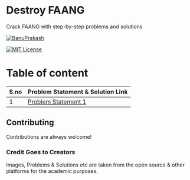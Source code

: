 
# Destroy FAANG

Crack FAANG with step-by-step problems and solutions

[![BanuPrakash](https://img.shields.io/badge/destroy-faang-yellow)](https://github.com/banuprakashm/destroy-faang) 

[![MIT License](https://img.shields.io/badge/License-MIT-green.svg)](https://choosealicense.com/licenses/mit/) 

# Table of content

| S.no  | Problem Statement & Solution Link   |
| ------------ | ------------ |
|1   | [Problem Statement 1](https://github.com/banuprakashm/destroy-faang "Problem Statement 1")|

## Contributing

Contributions are always welcome!

### Credit Goes to Creators

Images, Problems & Solutions etc are taken from the open source & other platforms for the academic purposes.

